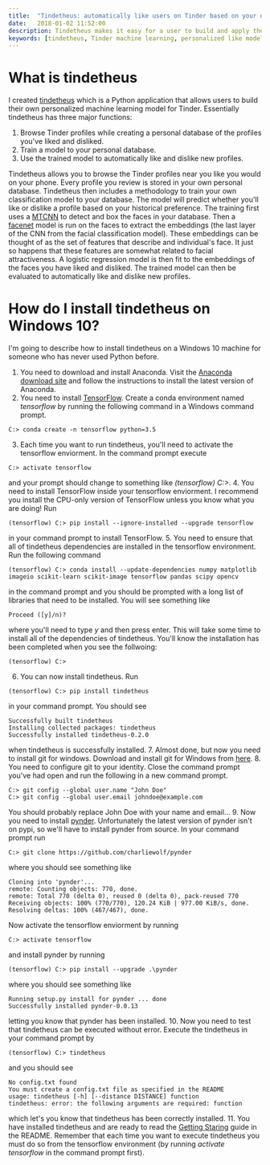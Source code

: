 ```yaml
---
title:  "Tindetheus: automatically like users on Tinder based on your own preference - How to install on Windows 10"
date:   2018-01-02 11:52:00
description: Tindetheus makes it easy for a user to build and apply their own personalized machine learning model on Tinder. These models can be used to automatically like or dislike users, and take advantage of recent developments in computer vision to find a pattern in the faces you find attractive. The post goes on to describe how to install tindetheus on a Windows 10 PC.
keywords: [tindetheus, Tinder machine learning, personalized like model, automatically like people on Tinder, create Tinder database, facenet]
---
```


# What is tindetheus
I created [tindetheus](https://github.com/cjekel/tindetheus) which is a Python application that allows users to build their own personalized machine learning model for Tinder. Essentially tindetheus has three major functions:
1. Browse Tinder profiles while creating a personal database of the profiles you've liked and disliked.
2. Train a model to your personal database.
3. Use the trained model to automatically like and dislike new profiles.

Tindetheus allows you to browse the Tinder profiles near you like you would on your phone. Every profile you review is stored in your own personal database. Tindetheus then includes a methodology to train your own classification model to your database. The model will predict whether you'll like or dislike a profile based on your historical preference. The training first uses a [MTCNN](https://kpzhang93.github.io/MTCNN_face_detection_alignment/) to detect and box the faces in your database. Then a [facenet](https://github.com/davidsandberg/facenet) model is run on the faces to extract the embeddings (the last layer of the CNN from the facial classification model). These embeddings can be thought of as the set of features that describe and individual's face. It just so happens that these features are somewhat related to facial attractiveness.  A logistic regression model is then fit to the embeddings of the faces you have liked and disliked. The trained model can then be evaluated to automatically like and dislike new profiles.

# How do I install tindetheus on Windows 10?
I'm going to describe how to install tindetheus on a Windows 10 machine for someone who has never used Python before.

1. You need to download and install Anaconda. Visit the [Anaconda download site](https://www.anaconda.com/download/) and follow the instructions to install the latest version of Anaconda.
2. You need to install [TensorFlow](https://www.tensorflow.org/install/install_windows). Create a conda environment named *tensorflow* by running the following command in a Windows command prompt.
```dos
C:> conda create -n tensorflow python=3.5
```
3. Each time you want to run tindetheus, you'll need to activate the tensorflow enviorment. In the command prompt execute
```dos
C:> activate tensorflow
```
and your prompt should change to something like *(tensorflow) C:>*.
4. You need to install TensorFlow inside your tensorflow enviorment. I recommend you install the CPU-only version of TensorFlow unless you know what you are doing!  Run
```dos
(tensorflow) C:> pip install --ignore-installed --upgrade tensorflow
```
in your command prompt to install TensorFlow.
5. You need to ensure that all of tindetheus dependencies are installed in the tensorflow environment. Run the following command
```dos
(tensorflow) C:> conda install --update-dependencies numpy matplotlib imageio scikit-learn scikit-image tensorflow pandas scipy opencv
```
in the command prompt and you should be prompted with a long list of libraries that need to be installed. You will see something like
```dos
Proceed ([y]/n)?
```
where you'll need to type *y* and then press enter. This will take some time to install all of the dependencies of tindetheus. You'll know the installation has been completed when you see the follwoing:
```dos
(tensorflow) C:>
```
6. You can now install tindetheus. Run
```dos
(tensorflow) C:> pip install tindetheus
```
in your command prompt. You should see
```dos
Successfully built tindetheus
Installing collected packages: tindetheus
Successfully installed tindetheus-0.2.0
```
when tindetheus is successfully installed.
7. Almost done, but now you need to install git for windows. Download and install git for Windows from [here](https://git-scm.com/download/win).
8. You need to configure git to your identity. Close the command prompt you've had open and run the following in a new command prompt.
```dos
C:> git config --global user.name "John Doe"
C:> git config --global user.email johndoe@example.com
```
You should probably replace John Doe with your name and email...
9. Now you need to install [pynder](https://github.com/charliewolf/pynder). Unfortunately the latest version of pynder isn't on pypi, so we'll have to install pynder from source. In your command prompt run
```dos
C:> git clone https://github.com/charliewolf/pynder
```
where you should see something like
```dos
Cloning into 'pynder'...
remote: Counting objects: 770, done.
remote: Total 770 (delta 0), reused 0 (delta 0), pack-reused 770
Receiving objects: 100% (770/770), 120.24 KiB | 977.00 KiB/s, done.
Resolving deltas: 100% (467/467), done.
```
Now activate the tensorflow enviorment by running
```dos
C:> activate tensorflow
```
and install pynder by running
```dos
(tensorflow) C:> pip install --upgrade .\pynder
```
where you should see something like
```dos
Running setup.py install for pynder ... done
Successfully installed pynder-0.0.13
```
letting you know that pynder has been installed.
10. Now you need to test that tindetheus can be executed without error. Execute the tindetheus in your command prompt by
```dos
(tensorflow) C:> tindetheus
```
and you should see
```dos
No config.txt found
You must create a config.txt file as specified in the README
usage: tindetheus [-h] [--distance DISTANCE] function
tindetheus: error: the following arguments are required: function
```
which let's you know that tindetheus has been correctly installed.
11. You have installed tindetheus and are ready to read the [Getting Staring](https://github.com/cjekel/tindetheus#getting-started) guide in the README. Remember that each time you want to execute tindetheus you must do so from the tensorflow environment (by running *activate tensorflow* in the command prompt first).
